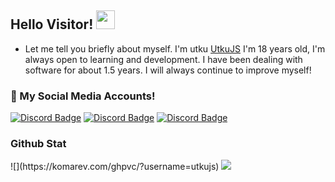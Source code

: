 ## Hello Visitor! <img src="https://raw.githubusercontent.com/iampavangandhi/iampavangandhi/master/gifs/Hi.gif" width="30px">

- Let me tell you briefly about myself. I'm utku [UtkuJS](https://github.com/UtkuJS) I'm 18 years old, I'm always open to learning and development.
I have been dealing with software for about 1.5 years. I will always continue to improve myself!

<h3>🌟 My Social Media Accounts!</h3>

[![Discord Badge](https://img.shields.io/badge/Discord%20-7289DA.svg?&amp;style=for-the-badge&amp;logo=discord&amp;logoColor=white)](https://discord.com/users/918232254763905064/)
[![Discord Badge](https://img.shields.io/badge/YouTube-ff0000.svg?&amp;style=for-the-badge&amp;logo=youtube&amp;logoColor=white)](https://www.youtube.com/UtkuJS)
[![Discord Badge](https://img.shields.io/badge/Github%20-171515.svg?&amp;style=for-the-badge&amp;logo=github&amp;logoColor=white)](https://github.com/UtkuJS)

<div >
<h3>Github Stat</h3> ![](https://komarev.com/ghpvc/?username=utkujs)
   <a href="https://github.com/BetaWile" target="_blank">
      <img src="https://github-readme-stats.vercel.app/api/?username=UtkuJS&show_icons=true&title_color=fff&icon_color=79ff97&text_color=9f9f9f&bg_color=151515">
   </a>
</div>
